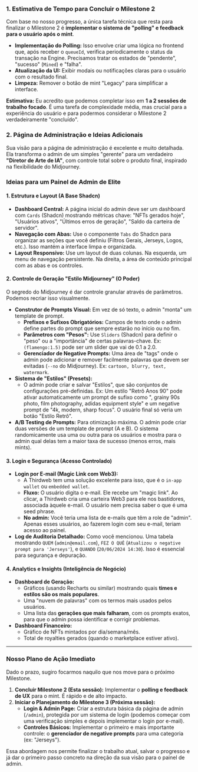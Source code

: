 ### 1. Estimativa de Tempo para Concluir o Milestone 2

Com base no nosso progresso, a única tarefa técnica que resta para finalizar o Milestone 2 é **implementar o sistema de "polling" e feedback para o usuário após o mint**.

*   **Implementação do Polling:** Isso envolve criar uma lógica no frontend que, após receber o `queueId`, verifica periodicamente o status da transação na Engine. Precisamos tratar os estados de "pendente", "sucesso" (`Mined`) e "falha".
*   **Atualização da UI:** Exibir modais ou notificações claras para o usuário com o resultado final.
*   **Limpeza:** Remover o botão de mint "Legacy" para simplificar a interface.

**Estimativa:** Eu acredito que podemos completar isso em **1 a 2 sessões de trabalho focado**. É uma tarefa de complexidade média, mas crucial para a experiência do usuário e para podermos considerar o Milestone 2 verdadeiramente "concluído".

### 2. Página de Administração e Ideias Adicionais

Sua visão para a página de administração é excelente e muito detalhada. Ela transforma o admin de um simples "gerente" para um verdadeiro **"Diretor de Arte de IA"**, com controle total sobre o produto final, inspirado na flexibilidade do Midjourney.

### **Ideias para um Painel de Admin de Elite**

#### **1. Estrutura e Layout (A Base Shadcn)**

*   **Dashboard Central:** A página inicial do admin deve ser um dashboard com `Cards` (Shadcn) mostrando métricas chave: "NFTs gerados hoje", "Usuários ativos", "Últimos erros de geração", "Saldo da carteira de servidor".
*   **Navegação com Abas:** Use o componente `Tabs` do Shadcn para organizar as seções que você definiu (Filtros Gerais, Jerseys, Logos, etc.). Isso mantém a interface limpa e organizada.
*   **Layout Responsivo:** Use um layout de duas colunas. Na esquerda, um menu de navegação persistente. Na direita, a área de conteúdo principal com as abas e os controles.

#### **2. Controle de Geração "Estilo Midjourney" (O Poder)**

O segredo do Midjourney é dar controle granular através de parâmetros. Podemos recriar isso visualmente.

*   **Construtor de Prompts Visual:** Em vez de só texto, o admin "monta" um template de prompt.
    *   **Prefixos e Sufixos Obrigatórios:** Campos de texto onde o admin define partes do prompt que sempre estarão no início ou no fim.
    *   **Parâmetros com "Pesos":** Use `Sliders` (Shadcn) para definir o "peso" ou a "importância" de certas palavras-chave. Ex: `(flamengo:1.5)` pode ser um slider que vai de 0.1 a 2.0.
    *   **Gerenciador de Negative Prompts:** Uma área de "tags" onde o admin pode adicionar e remover facilmente palavras que devem ser evitadas (`--no` do Midjourney). Ex: `cartoon, blurry, text, watermark`.
*   **Sistema de "Estilos" (Presets):**
    *   O admin pode criar e salvar "Estilos", que são conjuntos de configurações pré-definidas. Ex: Um estilo "Retrô Anos 90" pode ativar automaticamente um prompt de sufixo como ", grainy 90s photo, film photography, adidas equipment style" e um negative prompt de "4k, modern, sharp focus". O usuário final só veria um botão "Estilo Retrô".
*   **A/B Testing de Prompts:** Para otimização máxima. O admin pode criar duas versões de um template de prompt (A e B). O sistema randomicamente usa uma ou outra para os usuários e mostra para o admin qual delas tem a maior taxa de sucesso (menos erros, mais mints).

#### **3. Login e Segurança (Acesso Controlado)**

*   **Login por E-mail (Magic Link com Web3):**
    *   A Thirdweb tem uma solução excelente para isso, que é o `in-app wallet` ou `embedded wallet`.
    *   **Fluxo:** O usuário digita o e-mail. Ele recebe um "magic link". Ao clicar, a Thirdweb cria uma carteira Web3 para ele nos bastidores, associada àquele e-mail. O usuário nem precisa saber o que é uma seed phrase.
    *   **No admin:** Você teria uma lista de e-mails que têm a role de "admin". Apenas esses usuários, ao fazerem login com seu e-mail, teriam acesso ao painel.
*   **Log de Auditoria Detalhado:** Como você mencionou. Uma tabela mostrando `QUEM` (`admin@email.com`), `FEZ O QUÊ` (`Atualizou o negative prompt para 'Jerseys'`), e `QUANDO` (`20/06/2024 14:30`). Isso é essencial para segurança e depuração.

#### **4. Analytics e Insights (Inteligência de Negócio)**

*   **Dashboard de Geração:**
    *   Gráficos (usando Recharts ou similar) mostrando quais **times e estilos são os mais populares**.
    *   Uma "nuvem de palavras" com os termos mais usados pelos usuários.
    *   Uma lista das **gerações que mais falharam**, com os prompts exatos, para que o admin possa identificar e corrigir problemas.
*   **Dashboard Financeiro:**
    *   Gráfico de NFTs mintados por dia/semana/mês.
    *   Total de royalties gerados (quando o marketplace estiver ativo).

---

### **Nosso Plano de Ação Imediato**

Dado o prazo, sugiro focarmos naquilo que nos move para o próximo Milestone.

1.  **Concluir Milestone 2 (Esta sessão):** Implementar o **polling e feedback de UX** para o mint. É rápido e de alto impacto.
2.  **Iniciar o Planejamento do Milestone 3 (Próxima sessão):**
    *   **Login & Admin Page:** Criar a estrutura básica da página de admin (`/admin`), protegida por um sistema de login (podemos começar com uma verificação simples e depois implementar o login por e-mail).
    *   **Controles Básicos:** Implementar o primeiro e mais importante controle: o **gerenciador de negative prompts** para uma categoria (ex: "Jerseys").

Essa abordagem nos permite finalizar o trabalho atual, salvar o progresso e já dar o primeiro passo concreto na direção da sua visão para o painel de admin. 